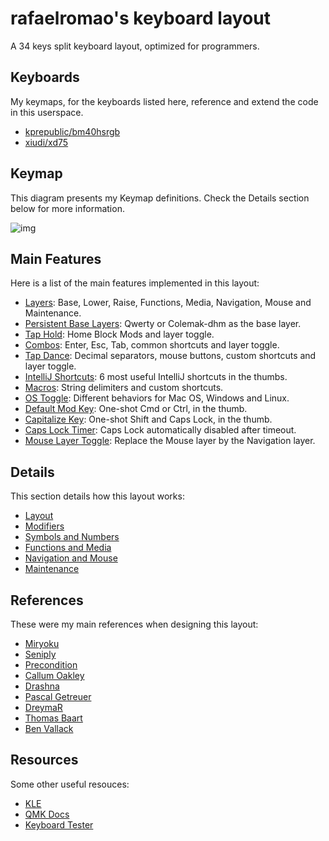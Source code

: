 # rafaelromao's keyboard layout

A 34 keys split keyboard layout, optimized for programmers.

## Keyboards

My keymaps, for the keyboards listed here, reference and extend the code in this userspace.

- [kprepublic/bm40hsrgb](../../keyboards/kprepublic/bm40hsrgb/keymaps/rafaelromao/readme.md)
- [xiudi/xd75](../../keyboards/xiudi/xd75/keymaps/rafaelromao/readme.md)

## Keymap

This diagram presents my Keymap definitions. Check the Details section below for more information.

![img](https://i.imgur.com/UNIIcJU.png)

## Main Features

Here is a list of the main features implemented in this layout:

- [Layers](docs/layout.md):
  Base, Lower, Raise, Functions, Media, Navigation, Mouse and Maintenance.
- [Persistent Base Layers](docs/layout.md#persistent-base-layers):
  Qwerty or Colemak-dhm as the base layer.
- [Tap Hold](docs/modifiers.md):
  Home Block Mods and layer toggle.
- [Combos](features/combos.c):
  Enter, Esc, Tab, common shortcuts and layer toggle.
- [Tap Dance](features/tapdance.c):
  Decimal separators, mouse buttons, custom shortcuts and layer toggle.
- [IntelliJ Shortcuts](docs/functions.md#intellij-shortcuts):
  6 most useful IntelliJ shortcuts in the thumbs.
- [Macros](docs/symbols.md):
  String delimiters and custom shortcuts.
- [OS Toggle](docs/maintenance.md):
  Different behaviors for Mac OS, Windows and Linux.
- [Default Mod Key](docs/modifiers.md#default-mod-key):
  One-shot Cmd or Ctrl, in the thumb.
- [Capitalize Key](docs/modifiers.md#capitalize-key):
  One-shot Shift and Caps Lock, in the thumb.
- [Caps Lock Timer](docs/modifiers.md#caps-lock):
  Caps Lock automatically disabled after timeout.
- [Mouse Layer Toggle](docs/navigation.md#mouse-layer-toggle):
  Replace the Mouse layer by the Navigation layer.

## Details

This section details how this layout works:

- [Layout](docs/layout.md)
- [Modifiers](docs/modifiers.md)
- [Symbols and Numbers](docs/symbols.md)
- [Functions and Media](docs/functions.md)
- [Navigation and Mouse](docs/navigation.md)
- [Maintenance](docs/maintenance.md)

## References

These were my main references when designing this layout:

- [Miryoku](https://github.com/manna-harbour/miryoku)
- [Seniply](https://stevep99.github.io/seniply)
- [Precondition](https://github.com/precondition/dactyl-manuform-keymap)
- [Callum Oakley](https://github.com/callum-oakley/qmk_firmware/tree/master/users/callum)
- [Drashna](https://github.com/qmk/qmk_firmware/tree/master/users/drashna)
- [Pascal Getreuer](https://github.com/getreuer/qmk-keymap)
- [DreymaR](https://dreymar.colemak.org)
- [Thomas Baart](https://thomasbaart.nl/2018/12/01/reducing-firmware-size-in-qmk/)
- [Ben Vallack](https://youtube.com/c/BenVallack)

## Resources

Some other useful resouces:

- [KLE](http://www.keyboard-layout-editor.com/#/gists/1a36101d96c804188d2d104ab5296739)
- [QMK Docs](https://docs.qmk.fm)
- [Keyboard Tester](https://config.qmk.fm/#/test)
